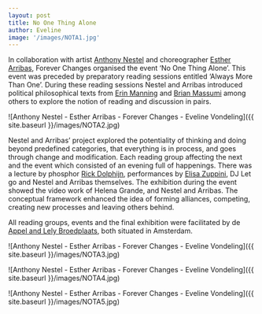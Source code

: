 ```yaml
---
layout: post
title: No One Thing Alone
author: Eveline
image: '/images/NOTA1.jpg'
---
```


In collaboration with artist [Anthony Nestel](https://www.mondriaanfonds.nl/pcprofiel/anthony-nestel/) and choreographer [Esther Arribas](https://estherarribas.com/), Forever Changes organised the event ‘No One Thing Alone’. This event was preceded by preparatory reading sessions entitled ‘Always More Than One’. During these reading sessions Nestel and Arribas introduced political philosophical texts from [Erin Manning](http://erinmovement.com/) and [Brian Massumi](https://en.wikipedia.org/wiki/Brian_Massumi) among others to explore the notion of reading and discussion in pairs. 

![Anthony Nestel - Esther Arribas - Forever Changes - Eveline Vondeling]({{ site.baseurl }}/images/NOTA2.jpg)

Nestel and Arribas’ project explored the potentiality of thinking and doing beyond predefined categories, that everything is in process, and goes through change and modification. Each reading group affecting the next and the event which consisted of an evening full of happenings. There was a lecture by phosphor [Rick Dolphijn](https://www.uu.nl/en/news/rick-dolphijn-appointed-honorary-associate-professor-at-university-of-hong-kong), performances by [Elisa Zuppini](http://dansateliers.nl/en/maker/sigrid-stigsdatter-elisa-zuppini/), DJ Let go and Nestel and Arribas themselves. The exhibition during the event showed the video work of Helena Grande, and Nestel and Arribas. The conceptual framework enhanced the idea of forming alliances, competing, creating new processes and leaving others behind.

All reading groups, events and the final exhibition were facilitated by de [Appel and Lely Broedplaats](https://urbanresort.nl/lely/), both situated in Amsterdam. 

![Anthony Nestel - Esther Arribas - Forever Changes - Eveline Vondeling]({{ site.baseurl }}/images/NOTA3.jpg)

![Anthony Nestel - Esther Arribas - Forever Changes - Eveline Vondeling]({{ site.baseurl }}/images/NOTA4.jpg)

![Anthony Nestel - Esther Arribas - Forever Changes - Eveline Vondeling]({{ site.baseurl }}/images/NOTA5.jpg)